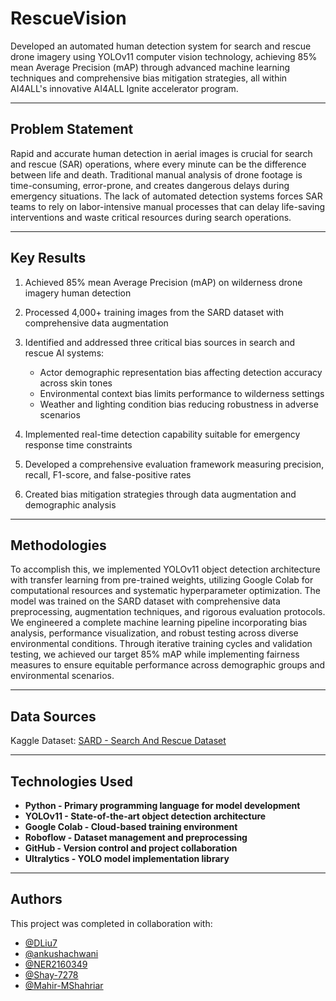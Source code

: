 # RescueVision

Developed an automated human detection system for search and rescue drone imagery using YOLOv11 computer vision technology, achieving 85% mean Average Precision (mAP) through advanced machine learning techniques and comprehensive bias mitigation strategies, all within AI4ALL's innovative AI4ALL Ignite accelerator program.

---

## Problem Statement 

Rapid and accurate human detection in aerial images is crucial for search and rescue (SAR) operations, where every minute can be the difference between life and death. Traditional manual analysis of drone footage is time-consuming, error-prone, and creates dangerous delays during emergency situations. The lack of automated detection systems forces SAR teams to rely on labor-intensive manual processes that can delay life-saving interventions and waste critical resources during search operations.

---

## Key Results 

1. Achieved 85% mean Average Precision (mAP) on wilderness drone imagery human detection
2. Processed 4,000+ training images from the SARD dataset with comprehensive data augmentation
3. Identified and addressed three critical bias sources in search and rescue AI systems:
   
   - Actor demographic representation bias affecting detection accuracy across skin tones
   - Environmental context bias limits performance to wilderness settings
   - Weather and lighting condition bias reducing robustness in adverse scenarios
     
5. Implemented real-time detection capability suitable for emergency response time constraints
6. Developed a comprehensive evaluation framework measuring precision, recall, F1-score, and false-positive rates
7. Created bias mitigation strategies through data augmentation and demographic analysis

---

## Methodologies 

To accomplish this, we implemented YOLOv11 object detection architecture with transfer learning from pre-trained weights, utilizing Google Colab for computational resources and systematic hyperparameter optimization. The model was trained on the SARD dataset with comprehensive data preprocessing, augmentation techniques, and rigorous evaluation protocols. We engineered a complete machine learning pipeline incorporating bias analysis, performance visualization, and robust testing across diverse environmental conditions. Through iterative training cycles and validation testing, we achieved our target 85% mAP while implementing fairness measures to ensure equitable performance across demographic groups and environmental scenarios.

---

## Data Sources 

Kaggle Dataset: [SARD - Search And Rescue Dataset](https://www.kaggle.com/datasets/nikolasgegenava/sard-search-and-rescue)

---

## Technologies Used 

- **Python - Primary programming language for model development**
- **YOLOv11 - State-of-the-art object detection architecture**
- **Google Colab - Cloud-based training environment**
- **Roboflow - Dataset management and preprocessing**
- **GitHub - Version control and project collaboration**
- **Ultralytics - YOLO model implementation library**

---

## Authors 

This project was completed in collaboration with:
- [@DLiu7](https://github.com/DLiu7)
- [@ankushachwani](https://github.com/ankushachwani)
- [@NER2160349](https://github.com/NER2160349)
- [@Shay-7278](https://github.com/Shay-7278)
- [@Mahir-MShahriar](https://github.com/Mahir-MShahriar)
